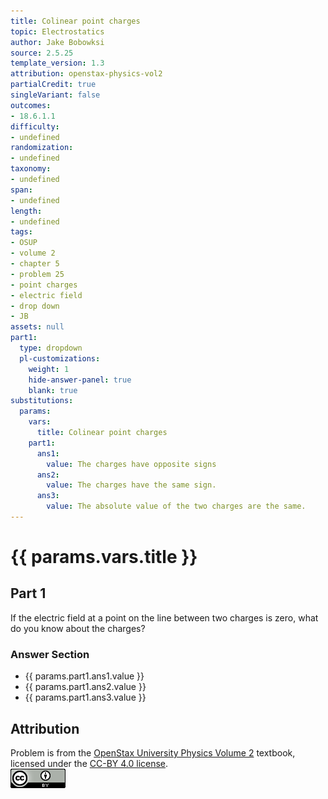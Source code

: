 ```yaml
---
title: Colinear point charges
topic: Electrostatics
author: Jake Bobowksi
source: 2.5.25
template_version: 1.3
attribution: openstax-physics-vol2
partialCredit: true
singleVariant: false
outcomes:
- 18.6.1.1
difficulty:
- undefined
randomization:
- undefined
taxonomy:
- undefined
span:
- undefined
length:
- undefined
tags:
- OSUP
- volume 2
- chapter 5
- problem 25
- point charges
- electric field
- drop down
- JB
assets: null
part1:
  type: dropdown
  pl-customizations:
    weight: 1
    hide-answer-panel: true
    blank: true
substitutions:
  params:
    vars:
      title: Colinear point charges
    part1:
      ans1:
        value: The charges have opposite signs
      ans2:
        value: The charges have the same sign.
      ans3:
        value: The absolute value of the two charges are the same.
---
```

# {{ params.vars.title }}

## Part 1

If the electric field at a point on the line between two charges is zero, what do you know about the charges?

### Answer Section

- {{ params.part1.ans1.value }}
- {{ params.part1.ans2.value }}
- {{ params.part1.ans3.value }}

## Attribution

Problem is from the [OpenStax University Physics Volume 2](https://openstax.org/details/books/university-physics-volume-2) textbook, licensed under the [CC-BY 4.0 license](https://creativecommons.org/licenses/by/4.0/).<br>![Image representing the Creative Commons 4.0 BY license.](https://raw.githubusercontent.com/firasm/bits/master/by.png)